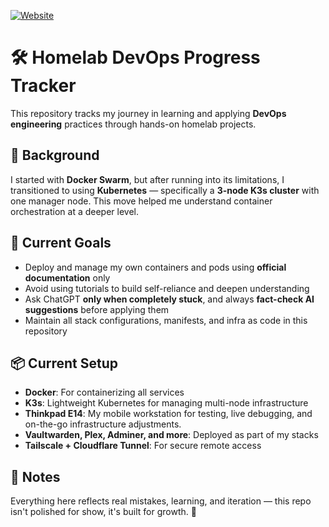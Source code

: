 [![Website](https://img.shields.io/badge/Visit-heroaero.dev-0A0A0A?style=for-the-badge&logo=firefox)](https://heroaero.dev)


# 🛠️ Homelab DevOps Progress Tracker

This repository tracks my journey in learning and applying **DevOps engineering** practices through hands-on homelab projects.

## 🧠 Background

I started with **Docker Swarm**, but after running into its limitations, I transitioned to using **Kubernetes** — specifically a **3-node K3s cluster** with one manager node. This move helped me understand container orchestration at a deeper level.

## 🚀 Current Goals

- Deploy and manage my own containers and pods using **official documentation** only
- Avoid using tutorials to build self-reliance and deepen understanding
- Ask ChatGPT **only when completely stuck**, and always **fact-check AI suggestions** before applying them
- Maintain all stack configurations, manifests, and infra as code in this repository

## 📦 Current Setup

- **Docker**: For containerizing all services
- **K3s**: Lightweight Kubernetes for managing multi-node infrastructure
- **Thinkpad E14**: My mobile workstation for testing, live debugging, and on-the-go infrastructure adjustments.
- **Vaultwarden, Plex, Adminer, and more**: Deployed as part of my stacks
- **Tailscale + Cloudflare Tunnel**: For secure remote access

## 🧾 Notes

Everything here reflects real mistakes, learning, and iteration — this repo isn't polished for show, it's built for growth. 💪
